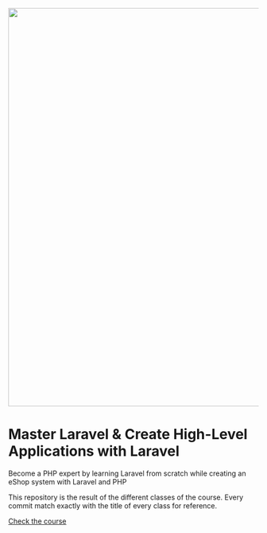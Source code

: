 <p align="center"><img src="https://repository-images.githubusercontent.com/257380145/37b34280-9936-11ea-8b3e-541fe359dbff" width="800"></p>

# Master Laravel & Create High-Level Applications with Laravel

Become a PHP expert by learning Laravel from scratch while creating an eShop system with Laravel and PHP

This repository is the result of the different classes of the course. Every commit match exactly with the title of every class for reference.

<a href="https://www.programarya.com/php-with-laravel-create-advanced-applications-while-learning-laravel">Check the course</a>
